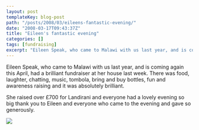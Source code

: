 ```yaml
---
layout: post
templateKey: blog-post
path: "/posts/2008/03/eileens-fantastic-evening/"
date: "2008-03-17T09:43:37Z"
title: "Eileen's fantastic evening"
categories: []
tags: [fundraising]
excerpt: "Eileen Speak, who came to Malawi with us last year, and is coming again this April, had a brilliant..."
---
```


Eileen Speak, who came to Malawi with us last year, and is coming again this April, had a brilliant fundraiser at her house last week. There was food, laughter, chatting, music, tombola, bring and buy bottles, fun and awareness raising and it was absolutely brilliant.

She raised over £700 for Landirani and everyone had a lovely evening so big thank you to Eileen and everyone who came to the evening and gave so generously.

![](http://www.landirani.org/image_library/news/thumb-200x200/49957570609famalawi_april_2007_287.jpg)